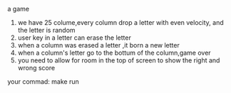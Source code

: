 a game
1. we have 25 colume,every column drop a letter with even velocity, and the letter is random
2. user key in a letter can erase the letter
3. when a column was erased a letter ,it born a new letter
4. when a column's letter go to the bottum of the column,game over
5. you need to allow for room in the top of screen to show the right and wrong score

your commad: make run
